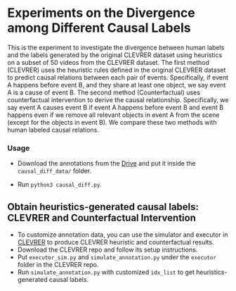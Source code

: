 # Experiments on the Divergence among Different Causal Labels

This is the experiment to investigate the divergence between human labels and the labels generated by the original CLEVRER dataset using heuristics on a subset of 50 videos from the CLEVRER dataset. The first method (CLEVRER) uses the heuristic rules defined in the original CLEVRER dataset to predict causal relations between each pair of events. Specifically, if event A happens before event B, and they share at least one object, we say event A is a cause of event B.  The second method (Counterfactual) uses counterfactual intervention to derive the causal relationship. Specifically, we say event A causes event B if event A happens before event B and event B happens even if we remove all relevant objects in event A from the scene (except for the objects in event B). We compare these two methods with human labeled causal relations.

### Usage

- Download the annotations from the [Drive](https://drive.google.com/drive/folders/1agC9_FSf6JqKXUPua_W4wpssx1m0itaN?usp=sharing) and put it inside the `causal_diff_data/` folder.

- Run `python3 causal_diff.py`. 

## Obtain heuristics-generated causal labels: CLEVRER and Counterfactual Intervention 
- To customize annotation data, you can use the simulator and executor in [CLEVRER](https://github.com/chuangg/CLEVRER) to produce CLEVRER heuristic and counterfactual results.
- Download the CLEVRER repo and follow its setup instructions.
- Put `executor_sim.py` and `simulate_annotation.py` under the `executor` folder in the CLEVRER repo. 
- Run `simulate_annotation.py` with customized `idx_list` to get heuristics-generated causal labels.